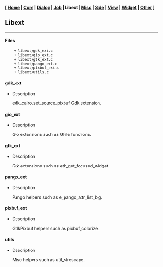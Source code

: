 <link href="style.css" rel="stylesheet"></link>

**[ [Home](00-Home.html) | [Core](01-Core.html) | [Dialog](02-Dialog.html) | [Job](03-Job.html) | Libext | [Misc](05-Misc.html) | [Side](06-Side.html) | [View](07-View.html) | [Widget](08-Widget.html) | [Other](99-Other.html) ]**

## Libext

---

#### Files

```
    + libext/gdk_ext.c
    + libext/gio_ext.c
    + libext/gtk_ext.c
    + libext/pango_ext.c
    + libext/pixbuf_ext.c
    + libext/utils.c
```


#### gdk_ext

* Description
    
    edk_cairo_set_source_pixbuf Gdk extension.


#### gio_ext

* Description
    
    Gio extensions such as GFile functions.


#### gtk_ext

* Description
    
    Gtk extensions such as etk_get_focused_widget.

#### pango_ext

* Description
    
    Pango helpers such as e_pango_attr_list_big.


#### pixbuf_ext

* Description
    
    GdkPixbuf helpers such as pixbuf_colorize.


#### utils

* Description

    Misc helpers such as util_strescape.

<br>
<br>
<br>


